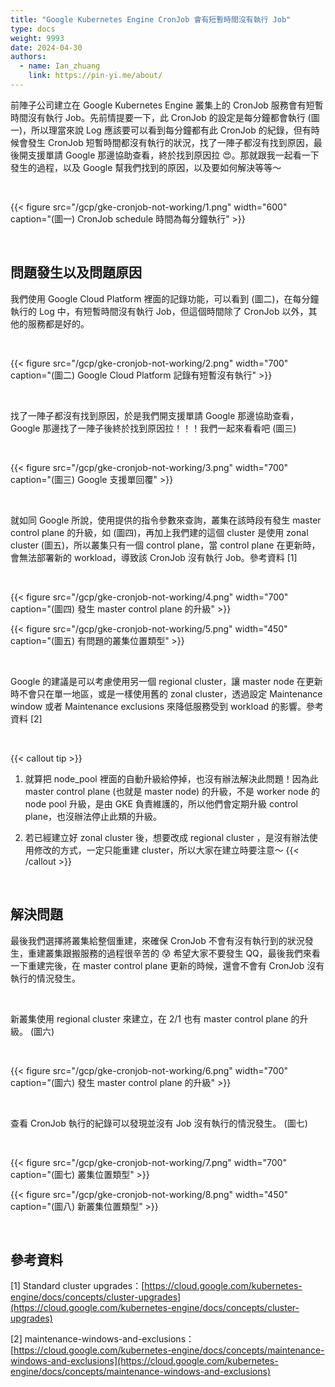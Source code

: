 ```yaml
---
title: "Google Kubernetes Engine CronJob 會有短暫時間沒有執行 Job"
type: docs
weight: 9993
date: 2024-04-30
authors:
  - name: Ian_zhuang
    link: https://pin-yi.me/about/
---
```


前陣子公司建立在 Google Kubernetes Engine 叢集上的 CronJob 服務會有短暫時間沒有執行 Job。先前情提要一下，此 CronJob 的設定是每分鐘都會執行 (圖一)，所以理當來說 Log 應該要可以看到每分鐘都有此 CronJob 的紀錄，但有時候會發生 CronJob 短暫時間都沒有執行的狀況，找了一陣子都沒有找到原因，最後開支援單請 Google 那邊協助查看，終於找到原因拉 😍。那就跟我一起看一下發生的過程，以及 Google 幫我們找到的原因，以及要如何解決等等～

<br>

{{< figure src="/gcp/gke-cronjob-not-working/1.png" width="600" caption="(圖一) CronJob schedule 時間為每分鐘執行" >}}

<br>

## 問題發生以及問題原因

我們使用 Google Cloud Platform 裡面的記錄功能，可以看到 (圖二)，在每分鐘執行的 Log 中，有短暫時間沒有執行 Job，但這個時間除了 CronJob 以外，其他的服務都是好的。

<br>

{{< figure src="/gcp/gke-cronjob-not-working/2.png" width="700" caption="(圖二) Google Cloud Platform 記錄有短暫沒有執行" >}}

<br>

找了一陣子都沒有找到原因，於是我們開支援單請 Google 那邊協助查看，Google 那邊找了一陣子後終於找到原因拉！！！我們一起來看看吧 (圖三)

<br>

{{< figure src="/gcp/gke-cronjob-not-working/3.png" width="700" caption="(圖三) Google 支援單回覆" >}}

<br>

就如同 Google 所說，使用提供的指令參數來查詢，叢集在該時段有發生 master control plane 的升級，如 (圖四)，再加上我們建的這個 cluster 是使用 zonal cluster (圖五)，所以叢集只有一個 control plane，當 control plane 在更新時，會無法部署新的 workload，導致該 CronJob 沒有執行 Job。參考資料 [1]

<br>

{{< figure src="/gcp/gke-cronjob-not-working/4.png" width="700" caption="(圖四) 發生 master control plane 的升級" >}}

{{< figure src="/gcp/gke-cronjob-not-working/5.png" width="450" caption="(圖五) 有問題的叢集位置類型" >}}

<br>

Google 的建議是可以考慮使用另一個 regional cluster，讓 master node 在更新時不會只在單一地區，或是一樣使用舊的 zonal cluster，透過設定 Maintenance window 或者 Maintenance exclusions 來降低服務受到 workload 的影響。參考資料 [2]

<br>

{{< callout tip >}}

1. 就算把 node_pool 裡面的自動升級給停掉，也沒有辦法解決此問題！因為此 master control plane (也就是 master node) 的升級，不是 worker node 的 node pool 升級，是由 GKE 負責維護的，所以他們會定期升級 control plane，也沒辦法停止此類的升級。

2. 若已經建立好 zonal cluster 後，想要改成 regional cluster ，是沒有辦法使用修改的方式，一定只能重建 cluster，所以大家在建立時要注意～
   {{< /callout >}}

<br>

## 解決問題

最後我們選擇將叢集給整個重建，來確保 CronJob 不會有沒有執行到的狀況發生，重建叢集跟搬服務的過程很辛苦的 😰 希望大家不要發生 QQ，最後我們來看一下重建完後，在 master control plane 更新的時候，還會不會有 CronJob 沒有執行的情況發生。

<br>

新叢集使用 regional cluster 來建立，在 2/1 也有 master control plane 的升級。 (圖六)

<br>

{{< figure src="/gcp/gke-cronjob-not-working/6.png" width="700" caption="(圖六) 發生 master control plane 的升級" >}}

<br>

查看 CronJob 執行的紀錄可以發現並沒有 Job 沒有執行的情況發生。 (圖七)

<br>

{{< figure src="/gcp/gke-cronjob-not-working/7.png" width="700" caption="(圖七) 叢集位置類型" >}}

{{< figure src="/gcp/gke-cronjob-not-working/8.png" width="450" caption="(圖八) 新叢集位置類型" >}}

<br>

## 參考資料

[1] Standard cluster upgrades：[https://cloud.google.com/kubernetes-engine/docs/concepts/cluster-upgrades](https://cloud.google.com/kubernetes-engine/docs/concepts/cluster-upgrades)

[2] maintenance-windows-and-exclusions：[https://cloud.google.com/kubernetes-engine/docs/concepts/maintenance-windows-and-exclusions](https://cloud.google.com/kubernetes-engine/docs/concepts/maintenance-windows-and-exclusions)
